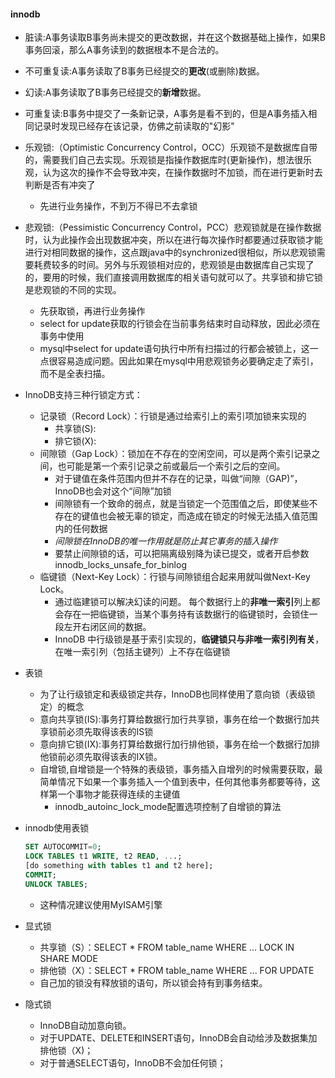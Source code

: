 #### innodb
- 脏读:A事务读取B事务尚未提交的更改数据，并在这个数据基础上操作，如果B事务回滚，那么A事务读到的数据根本不是合法的。
- 不可重复读:A事务读取了B事务已经提交的**更改**(或删除)数据。
- 幻读:A事务读取了B事务已经提交的**新增**数据。
- 可重复读:B事务中提交了一条新记录，A事务是看不到的，但是A事务插入相同记录时发现已经存在该记录，仿佛之前读取的"幻影"

- 乐观锁:（Optimistic Concurrency Control，OCC）乐观锁不是数据库自带的，需要我们自己去实现。乐观锁是指操作数据库时(更新操作)，想法很乐观，认为这次的操作不会导致冲突，在操作数据时不加锁，而在进行更新时去判断是否有冲突了
  - 先进行业务操作，不到万不得已不去拿锁
- 悲观锁:（Pessimistic Concurrency Control，PCC）悲观锁就是在操作数据时，认为此操作会出现数据冲突，所以在进行每次操作时都要通过获取锁才能进行对相同数据的操作，这点跟java中的synchronized很相似，所以悲观锁需要耗费较多的时间。另外与乐观锁相对应的，悲观锁是由数据库自己实现了的，要用的时候，我们直接调用数据库的相关语句就可以了。共享锁和排它锁是悲观锁的不同的实现。
  - 先获取锁，再进行业务操作
  - select for update获取的行锁会在当前事务结束时自动释放，因此必须在事务中使用
  - mysql中select for update语句执行中所有扫描过的行都会被锁上，这一点很容易造成问题。因此如果在mysql中用悲观锁务必要确定走了索引，而不是全表扫描。
- InnoDB支持三种行锁定方式：
  - 记录锁（Record Lock）：行锁是通过给索引上的索引项加锁来实现的
    - 共享锁(S):
    - 排它锁(X):
  - 间隙锁（Gap Lock）：锁加在不存在的空闲空间，可以是两个索引记录之间，也可能是第一个索引记录之前或最后一个索引之后的空间。
    - 对于键值在条件范围内但并不存在的记录，叫做“间隙（GAP)”，InnoDB也会对这个“间隙”加锁
    - 间隙锁有一个致命的弱点，就是当锁定一个范围值之后，即使某些不存在的键值也会被无辜的锁定，而造成在锁定的时候无法插入值范围内的任何数据
    - *间隙锁在InnoDB的唯一作用就是防止其它事务的插入操作*
    - 要禁止间隙锁的话，可以把隔离级别降为读已提交，或者开启参数innodb_locks_unsafe_for_binlog
  - 临键锁（Next-Key Lock）：行锁与间隙锁组合起来用就叫做Next-Key Lock。
    - 通过临建锁可以解决幻读的问题。 每个数据行上的**非唯一索引**列上都会存在一把临键锁，当某个事务持有该数据行的临键锁时，会锁住一段左开右闭区间的数据。
    - InnoDB 中行级锁是基于索引实现的，**临键锁只与非唯一索引列有关**，在唯一索引列（包括主键列）上不存在临键锁
- 表锁 
  - 为了让行级锁定和表级锁定共存，InnoDB也同样使用了意向锁（表级锁定）的概念 
  - 意向共享锁(IS):事务打算给数据行加行共享锁，事务在给一个数据行加共享锁前必须先取得该表的IS锁
  - 意向排它锁(IX):事务打算给数据行加行排他锁，事务在给一个数据行加排他锁前必须先取得该表的IX锁。
  - 自增锁,自增锁是一个特殊的表级锁，事务插入自增列的时候需要获取，最简单情况下如果一个事务插入一个值到表中，任何其他事务都要等待，这样第一个事物才能获得连续的主键值
    - innodb_autoinc_lock_mode配置选项控制了自增锁的算法
- innodb使用表锁
  ```sql
  SET AUTOCOMMIT=0;
  LOCK TABLES t1 WRITE, t2 READ, ...;
  [do something with tables t1 and t2 here];
  COMMIT;
  UNLOCK TABLES;
  ```
  - 这种情况建议使用MyISAM引擎
- 显式锁
  - 共享锁（S）：SELECT * FROM table_name WHERE ... LOCK IN SHARE MODE
  - 排他锁（X）：SELECT * FROM table_name WHERE ... FOR UPDATE
  - 自己加的锁没有释放锁的语句，所以锁会持有到事务结束。

- 隐式锁
  - InnoDB自动加意向锁。
  - 对于UPDATE、DELETE和INSERT语句，InnoDB会自动给涉及数据集加排他锁（X)；
  - 对于普通SELECT语句，InnoDB不会加任何锁；
  

